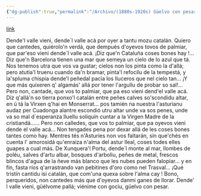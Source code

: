 ```yaml
---
{"dg-publish":true,"permalink":"/Archivo/(1880s-1920s) Güelvo con pesar/","tags":["#Siglo_20","central","oriental","Pepín_de_Pría","escrito","Gijón","poema"]}
---
```


[link](https://asturies.com/cavedaynava/guelvoconpesar.txt)

Dende'l valle vieni, 
dende´l valle acá 
por oyer a tantu 
mozu catalán. 
Quiero que cantedes, 
quiérolo'n verdá, 
que dempués d'oyevos 
tovos de palmiar, 
que par'eso vieni 
dende´l valle acá.
¡Diz que'n Cataluña 
coses bones hay !... 
Diz que'n Barcelona 
tienen una mar 
que semeya un cielo 
de lo azul que tá. 
Nos tenemos utra 
que vos va gustar; 
cielos non los pinta 
como la d'allá; 
pero atutia'l truenu 
cuando da'n bramar, 
pinta'l refocilu 
de la tempestá, 
y la'spluma chispia 
dende'l peñedal 
pacia los lluceros 
que nel cielo  tan... 
¡Y que más quixeren 
q' algamás' allá 
por tener l'argullu 
de probar so sal!... 
Pero non, cantade, 
que vos to palmiar, 
que pa eso vieni
dend'el valle acá.
Diz q'allá'n so tierra 
ponxo'l catalán 
entre peñes calves 
so'scondidu altar, 
en ú tá la Virxen 
q'hai en Monserrat... 
pos tamién na nuestra 
l'asturianu audaz 
per Cuadonga alantre 
escondió utru altar 
unde va sos penes, 
unde va so mal 
d´esperanza lluellu 
soliquín cuntar 
a la Virgen Madre 
de la cristiandá......
Pero non calledes, 
que vos to palmiar, 
que pa oyevos vieni 
dende el valle acá...
Non tengades pena 
por dexar allá 
de les coses bones 
tantes como hay. 
Mentres tés n'Asturies 
non vos faltarán, 
sin que'chés en cuenta 
l' amorosidá 
qu'enraiza n'alma 
del astur lleal, 
coses todes elles 
guapes a cual  más. 
De Xunquera'l Portu, 
dende´l monte al mar, 
llombes de poléu, 
salves d'artu albar, 
bosques d'arboliu, 
peñes de metal,
frescos blincos d'agua 
de la ñeve más 
blanco que les nubes 
pueden falopiar... 
y en fin, fasta ríos 
q'arrastrando van 
pebitines d'oro 
como nel Trasval...
¡Qué tristín cantidu 
isi catalán, 
que com'una quexa 
sobre l'alma cay ! 
Bono, perqueridos, 
non cantedes más 
que d'oyevos danmi 
ganes de llorar.
Dende' l valle vieni, 
güélvome pallá; 
viénime con gociu, 
güelvo con pesar.